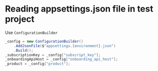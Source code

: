 # Reading appsettings.json file in test project

Use `ConfigurationBuilder` 

```csharp
_config = new ConfigurationBuilder()
    .AddJsonFile($"appsettings.{environment}.json")
    .Build();
_subscriptionKey = _config["subscript_key"];
_onboardingApiHost = _config["onboarding_api_host"];
_product = _config["product"];

```
